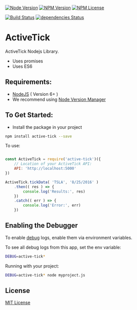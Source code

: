 [![Node Version](https://img.shields.io/node/v/active-tick.svg?maxAge=60)](https://www.npmjs.com/package/active-tick) [![NPM Version](https://img.shields.io/npm/v/active-tick.svg?maxAge=60)](https://www.npmjs.com/package/active-tick)  [![NPM License](https://img.shields.io/npm/l/active-tick.svg?maxAge=60)](https://www.npmjs.com/package/active-tick) 

[![Build Status](https://drone.stackdot.com/api/badges/qrpike/active-tick/status.svg?maxAge=60)](https://drone.stackdot.com/qrpike/active-tick) [![dependencies Status](https://img.shields.io/david/qrpike/active-tick.svg?maxAge=60)](https://david-dm.org/qrpike/active-tick)

ActiveTick
===

ActiveTick Nodejs Library.
- Uses promises
- Uses ES6

Requirements:
---

- [NodeJS](https://nodejs.org/en/download/) ( Version 6+ )
 - We recommend using [Node Version Manager](https://github.com/creationix/nvm)

To Get Started:
---

- Install the package in your project

```bash
npm install active-tick --save
```

To use:
```javascript

const ActiveTick = require('active-tick')({
	// Location of your ActiveTick API:
	API: 'http://localhost:5000'
})

ActiveTick.tickData( 'TSLA', '8/25/2016' )
	.then(( res ) => {
		console.log('Results:', res)
	})
	.catch(( err ) => {
		console.log('Error:', err)
	})

```



Enabling the Debugger
---

To enable [debug](https://github.com/visionmedia/debug) logs, enable them via environment variables.

To see all debug logs from this app, set the env variable:

```bash
DEBUG=active-tick*
```

Running with your project:

```bash
DEBUG=active-tick* node myproject.js
```












License
----

[MIT License](http://en.wikipedia.org/wiki/MIT_License)
